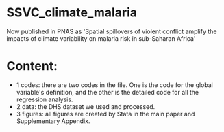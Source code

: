 # SSVC_climate_malaria
Now published in PNAS as 'Spatial spillovers of violent conflict amplify the impacts of climate variability on malaria risk in sub-Saharan Africa'

# Content:
 - 1 codes: there are two codes in the file. One is the code for the global variable's definition, and the other is the detailed code for all the regression analysis. 
 - 2 data: the DHS dataset we used and processed.
 - 3 figures: all figures are created by Stata in the main paper and Supplementary Appendix.
